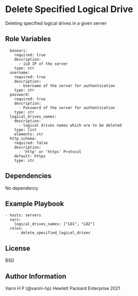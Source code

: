 Delete Specified Logical Drive
=========

Deleting specified logical drives in a given server

Role Variables
--------------

```
  baseuri:
    required: true
    description:
      - iLO IP of the server
    type: str
  username:
    required: true
    description:
      - Username of the server for authentication
    type: str
  password:
    required: true
    description:
      - Password of the server for authentication
    type: str
  logical_drives_names:
    description:
      - logical drives names which are to be deleted
    type: list
    elements: str
  http_schema:
    required: false
    description:
      - 'http' or 'https' Protocol
    default: https
    type: str
```

Dependencies
------------
No dependency


Example Playbook
----------------

```
- hosts: servers
  vars:
    logical_drives_names: ["LD1", "LD2"]
  roles:
     - delete_specified_logical_drives
```
License
-------

BSD

Author Information
------------------

Varni H P (@varini-hp) Hewlett Packard Enterprise 2021 
